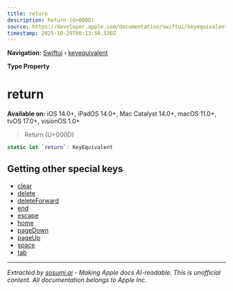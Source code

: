 ```yaml
---
title: return
description: Return (U+000D)
source: https://developer.apple.com/documentation/swiftui/keyequivalent/return
timestamp: 2025-10-29T00:13:50.530Z
---
```


**Navigation:** [Swiftui](/documentation/swiftui) › [keyequivalent](/documentation/swiftui/keyequivalent)

**Type Property**

# return

**Available on:** iOS 14.0+, iPadOS 14.0+, Mac Catalyst 14.0+, macOS 11.0+, tvOS 17.0+, visionOS 1.0+

> Return (U+000D)

```swift
static let `return`: KeyEquivalent
```

## Getting other special keys

- [clear](/documentation/swiftui/keyequivalent/clear)
- [delete](/documentation/swiftui/keyequivalent/delete)
- [deleteForward](/documentation/swiftui/keyequivalent/deleteforward)
- [end](/documentation/swiftui/keyequivalent/end)
- [escape](/documentation/swiftui/keyequivalent/escape)
- [home](/documentation/swiftui/keyequivalent/home)
- [pageDown](/documentation/swiftui/keyequivalent/pagedown)
- [pageUp](/documentation/swiftui/keyequivalent/pageup)
- [space](/documentation/swiftui/keyequivalent/space)
- [tab](/documentation/swiftui/keyequivalent/tab)

---

*Extracted by [sosumi.ai](https://sosumi.ai) - Making Apple docs AI-readable.*
*This is unofficial content. All documentation belongs to Apple Inc.*
